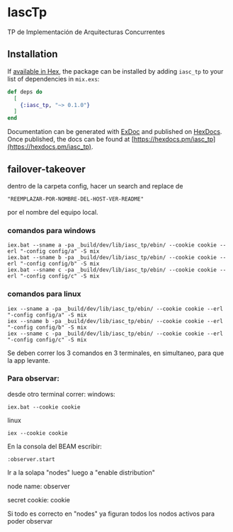 # IascTp

TP de Implementación de Arquitecturas Concurrentes

## Installation

If [available in Hex](https://hex.pm/docs/publish), the package can be installed
by adding `iasc_tp` to your list of dependencies in `mix.exs`:

```elixir
def deps do
  [
    {:iasc_tp, "~> 0.1.0"}
  ]
end
```

Documentation can be generated with [ExDoc](https://github.com/elixir-lang/ex_doc)
and published on [HexDocs](https://hexdocs.pm). Once published, the docs can
be found at [https://hexdocs.pm/iasc_tp](https://hexdocs.pm/iasc_tp).


## failover-takeover

dentro de la carpeta config, hacer un search and replace de 
```
"REEMPLAZAR-POR-NOMBRE-DEL-HOST-VER-README"
```
por el nombre del equipo local.


### comandos para windows
```
iex.bat --sname a -pa _build/dev/lib/iasc_tp/ebin/ --cookie cookie --erl "-config config/a" -S mix
iex.bat --sname b -pa _build/dev/lib/iasc_tp/ebin/ --cookie cookie --erl "-config config/b" -S mix
iex.bat --sname c -pa _build/dev/lib/iasc_tp/ebin/ --cookie cookie --erl "-config config/c" -S mix

```

### comandos para linux
```
iex --sname a -pa _build/dev/lib/iasc_tp/ebin/ --cookie cookie --erl "-config config/a" -S mix
iex --sname b -pa _build/dev/lib/iasc_tp/ebin/ --cookie cookie --erl "-config config/b" -S mix
iex --sname c -pa _build/dev/lib/iasc_tp/ebin/ --cookie cookie --erl "-config config/c" -S mix
```

Se deben correr los 3 comandos en 3 terminales, en simultaneo, para que la app levante.


### Para observar:

desde otro terminal correr:
windows:
```
iex.bat --cookie cookie
```
linux
```
iex --cookie cookie
```

En la consola del BEAM escribir:
```
:observer.start
```

Ir a la solapa "nodes" luego a "enable distribution"

node name:
observer

secret cookie:
cookie

Si todo es correcto en "nodes" ya figuran todos los nodos activos para poder observar